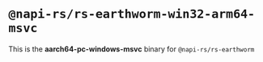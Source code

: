 # `@napi-rs/rs-earthworm-win32-arm64-msvc`

This is the **aarch64-pc-windows-msvc** binary for `@napi-rs/rs-earthworm`
